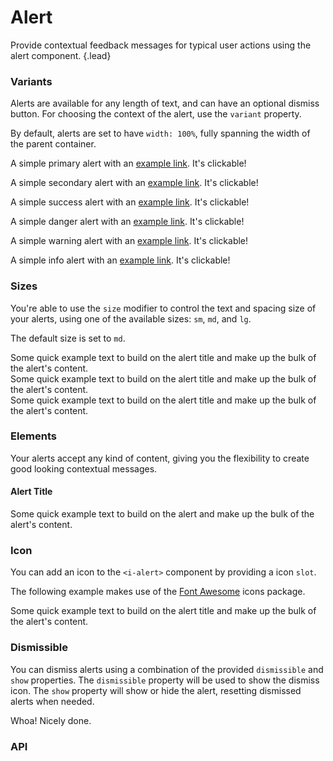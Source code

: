 # Alert
Provide contextual feedback messages for typical user actions using the alert component. {.lead}

### Variants
Alerts are available for any length of text, and can have an optional dismiss button. For choosing the context of the alert,
use the `variant` property.

By default, alerts are set to have `width: 100%`, fully spanning the width of the parent container.

<i-code-preview title="Alert Variants" link="https://github.com/inkline/inkline/tree/master/src/components/Alert">

<div class="_margin-bottom-1">
    <i-alert variant="primary">
        <p>A simple primary alert with an <a href="http://inkline.io">example link</a>. It's clickable!</p>
    </i-alert>
</div>
<div class="_margin-bottom-1">
    <i-alert variant="secondary">
        <p>A simple secondary alert with an <a href="http://inkline.io">example link</a>. It's clickable!</p>
    </i-alert>
</div>
<div class="_margin-bottom-1">
    <i-alert variant="success">
        <p>A simple success alert with an <a href="http://inkline.io">example link</a>. It's clickable!</p>
    </i-alert>
</div>
<div class="_margin-bottom-1">
    <i-alert variant="danger">
        <p>A simple danger alert with an <a href="http://inkline.io">example link</a>. It's clickable!</p>
    </i-alert>
</div>
<div class="_margin-bottom-1">
    <i-alert variant="warning">
        <p>A simple warning alert with an <a href="http://inkline.io">example link</a>. It's clickable!</p>
    </i-alert>
</div>
<div>
    <i-alert variant="info">
        <p>A simple info alert with an <a href="http://inkline.io">example link</a>. It's clickable!</p>
    </i-alert>
</div>

<template slot="html">

~~~html
<i-alert variant="primary">
    <p>A simple primary alert with an <a href="http://inkline.io">example link</a>. It's clickable!</p>
</i-alert>
~~~
~~~html
<i-alert variant="secondary">
    <p>A simple secondary alert with an <a href="http://inkline.io">example link</a>. It's clickable!</p>
</i-alert>
~~~
~~~html
<i-alert variant="success">
    <p>A simple success alert with an <a href="http://inkline.io">example link</a>. It's clickable!</p>
</i-alert>
~~~
~~~html
<i-alert variant="danger">
    <p>A simple danger alert with an <a href="http://inkline.io">example link</a>. It's clickable!</p>
</i-alert>
~~~
~~~html
<i-alert variant="warning">
    <p>A simple warning alert with an <a href="http://inkline.io">example link</a>. It's clickable!</p>
</i-alert>
~~~
~~~html
<i-alert variant="info">
    <p>A simple info alert with an <a href="http://inkline.io">example link</a>. It's clickable!</p>
</i-alert>
~~~

</template>
</i-code-preview>

### Sizes
You're able to use the `size` modifier to control the text and spacing size of your alerts, using one of the available sizes: `sm`, `md`, and `lg`. 

The default size is set to `md`.

<i-code-preview title="Alert Sizes" link="https://github.com/inkline/inkline/tree/master/src/components/Alert">

<div class="_margin-bottom-1">
    <i-alert size="sm">
        Some quick example text to build on the alert title and make up the bulk of the alert's content.
    </i-alert>
</div>
<div class="_margin-bottom-1">
    <i-alert size="md">
        Some quick example text to build on the alert title and make up the bulk of the alert's content.
    </i-alert>
</div>
<div>
    <i-alert size="lg">
        Some quick example text to build on the alert title and make up the bulk of the alert's content.
    </i-alert>
</div>

<template slot="html">

~~~html
<i-alert size="sm">
    Some quick example text to build on the alert title and make up the bulk of the alert's content.
</i-alert>
~~~
~~~html
<i-alert size="md">
    Some quick example text to build on the alert title and make up the bulk of the alert's content.
</i-alert>
~~~
~~~html
<i-alert size="lg">
    Some quick example text to build on the alert title and make up the bulk of the alert's content.
</i-alert>
~~~

</template>
</i-code-preview>

### Elements
Your alerts accept any kind of content, giving you the flexibility to create good looking contextual messages.

<i-code-preview title="Alert Elements" link="https://github.com/inkline/inkline/tree/master/src/components/Alert">

<div>
    <i-alert>
        <h4>Alert Title</h4>
        <p>
            Some quick example text to build on the alert and make up the bulk of the alert's content.
        </p>
    </i-alert>
</div>

<template slot="html">

~~~html
<i-alert>
    <h4>Alert Title</h4>
    <p>
        Some quick example text to build on the alert and make up the bulk of the alert's content.
    </p>
</i-alert>
~~~

</template>
</i-code-preview>

### Icon
You can add an icon to the `<i-alert>` component by providing a icon `slot`. 

The following example makes use of the <a href="https://fontawesome.com/how-to-use/on-the-web/using-with/vuejs" rel="nofollow">Font Awesome</a> icons package.

<i-code-preview title="Alert Icon" link="https://github.com/inkline/inkline/tree/master/src/components/Alert">

<i-alert variant="info">
    <template slot="icon"><font-awesome-icon icon="info-circle"></font-awesome-icon></template>
    <p>Some quick example text to build on the alert title and make up the bulk of the alert's content.</p>
</i-alert>

<template slot="html">

~~~html
<i-alert variant="info">
    <template slot="icon"><font-awesome-icon icon="info-circle"></font-awesome-icon></template>
    <p>Some quick example text to build on the alert title and make up the bulk of the alert's content.</p>
</i-alert>
~~~

</template>
</i-code-preview>

### Dismissible
You can dismiss alerts using a combination of the provided `dismissible` and `show` properties. The `dismissible` property will be used to show the dismiss icon. The `show` property will show or hide the alert, resetting dismissed alerts when needed.

<i-code-preview title="Alert Icon" link="https://github.com/inkline/inkline/tree/master/src/components/Alert">

<i-alert dismissible :show="visible" variant="primary">
    <p>Whoa! Nicely done.</p>
</i-alert>

<template slot="html">

~~~html
<i-alert dismissible :show="visible" variant="primary">
    <p>Whoa! Nicely done.</p>
</i-alert>
~~~

</template>
<template slot="js">

~~~js
export default {
  data () {
    return {
      visible: true
    };
  }
}
~~~

</template>
</i-code-preview>

### API

<i-api-preview title="Alert API" markup="i-alert" expanded>
    <template slot="props">
        <table class="table -bordered">
            <thead>
                <tr>
                    <th>Property</th>
                    <th>Description</th>
                    <th>Type</th>
                    <th>Accepted</th>
                    <th>Default</th>
                </tr>
            </thead>
            <tbody>
                <tr>
                    <td>dismissLabel</td>
                    <td>Sets the dismiss lable, replaceable using the <code>dismiss</code> slot.</td>
                    <td><code>String</code></td>
                    <td></td>
                    <td><code>×</code></td>
                </tr>
                <tr>
                    <td>dismissible</td>
                    <td>Sets the alert as dismissible.</td>
                    <td><code>Boolean</code></td>
                    <td><code>true</code>, <code>false</code></td>
                    <td><code>false</code></td>
                </tr>
                <tr>
                    <td>show</td>
                    <td>Sets the dismiss <code>v-model</code> for the alert component. Alert is only visible if show is <code>true</code>.</td>
                    <td><code>Boolean</code></td>
                    <td><code>true</code>, <code>false</code></td>
                    <td><code>true</code></td>
                </tr>
                <tr>
                    <td>size</td>
                    <td>Sets the size of the alert component.</td>
                    <td><code>String</code></td>
                    <td><code>sm</code>, <code>md</code>, <code>lg</code></td>
                    <td><code>md</code></td>
                </tr>
                <tr>
                    <td>variant</td>
                    <td>Sets the color variant of the alert component.</td>
                    <td><code>String</code></td>
                    <td><code>primary</code>, <code>secondary</code>, <code>success</code>, <code>danger</code>, <code>warning</code>, <code>info</code></td>
                    <td><code>primary</code></td>
                </tr>
            </tbody>
        </table>
    </template>
    <template slot="slots">
        <table class="table -bordered _margin-bottom-0">
            <thead>
                <tr>
                    <th>Name</th>
                    <th>Description</th>
                </tr>
            </thead>
            <tbody>
                <tr>
                    <td>default</td>
                    <td>Slot for alert default content.</td>
                </tr>
                <tr>
                    <td>dismiss</td>
                    <td>Slot for alert dismiss button.</td>
                </tr>
                <tr>
                    <td>icon</td>
                    <td>Slot for alert icon.</td>
                </tr>
            </tbody>
        </table>
    </template>
</i-api-preview>
